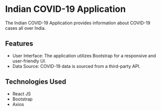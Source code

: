 # Indian COVID-19 Application

The Indian COVID-19 Application provides information about COVID-19 cases all over India.

## Features

- User Interface: The application utilizes Bootstrap for a responsive and user-friendly UI.
- Data Source: COVID-19 data is sourced from a third-party API.

## Technologies Used

- React JS
- Bootstrap
- Axios
